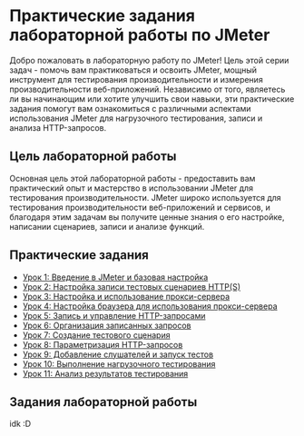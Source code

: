 # Практические задания лабораторной работы по JMeter

Добро пожаловать в лабораторную работу по JMeter! Цель этой серии задач - помочь вам практиковаться и освоить JMeter, мощный инструмент для тестирования производительности и измерения производительности веб-приложений. Независимо от того, являетесь ли вы начинающим или хотите улучшить свои навыки, эти практические задания помогут вам ознакомиться с различными аспектами использования JMeter для нагрузочного тестирования, записи и анализа HTTP-запросов.

## Цель лабораторной работы

Основная цель этой лабораторной работы - предоставить вам практический опыт и мастерство в использовании JMeter для тестирования производительности. JMeter широко используется для тестирования производительности веб-приложений и сервисов, и благодаря этим задачам вы получите ценные знания о его настройке, написании сценариев, записи и анализе функций.

## Практические задания

- [Урок 1: Введение в JMeter и базовая настройка](lessons/introduction-to-jmeter-and-basic-setup.md)
- [Урок 2: Настройка записи тестовых сценариев HTTP(S)](lessons/setting-up-http-test-script-recorder.md)
- [Урок 3: Настройка и использование прокси-сервера](lessons/configuring-and-using-the-proxy-server.md)
- [Урок 4: Настройка браузера для использования прокси-сервера](lessons/configuring-browser-to-use-the-proxy-server.md)
- [Урок 5: Запись и управление HTTP-запросами](lessons/recording-and-managing-http-requests.md)
- [Урок 6: Организация записанных запросов](lessons/organizing-recorded-requests.md)
- [Урок 7: Создание тестового сценария](lessons/creating-a-test-scenario.md)
- [Урок 8: Параметризация HTTP-запросов](lessons/parameterizing-http-requests.md)
- [Урок 9: Добавление слушателей и запуск тестов](lessons/adding-listeners-and-running-tests.md)
- [Урок 10: Выполнение нагрузочного тестирования](lessons/executing-load-testing.md)
- [Урок 11: Анализ результатов тестирования](lessons/analyzing-test-results.md)

## Задания лабораторной работы

idk :D